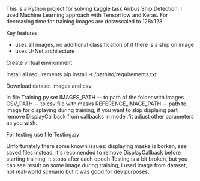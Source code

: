 This is a Python project for solving kaggle task Airbus Ship Detection. I used Machine Learning approach with Tensorflow and Keras.
For decreasing time for training images are doswscaled to 128x128.

Key features:
- uses all images, no additional classification of if there is a ship on image
- uses U-Net architecture

Create virtual environment

Install all requirements
pip install -r /path/to/requirements.txt

Download dataset images and csv

In file Training.py set 
IMAGES_PATH -- to path of the folder with images
CSV_PATH -- to csv file with masks
REFERENCE_IMAGE_PATH -- path to image for displaying during training, if you want to skip displaing part remove DisplayCallback from callbacks in model.fit
adjust other parameters as you wish.

For testing use file Testing.py

Unfortunately there some known issues:
 displaying masks is borken, see saved files instead, it's recomended to remove DisplayCallback before starting training, it stops after each epoch
 Testing is a bit broken, but you can see result on some image during training, i used image from dataset, not real-world scenario but it was good for dev purposes.

